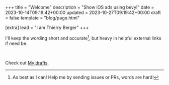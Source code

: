 +++
title = "Welcome"
description = "Show iOS ads using bevy!"
date = 2023-10-14T09:19:42+00:00
updated = 2023-10-27T09:19:42+00:00
draft = false
template = "blog/page.html"

[extra]
lead = "I am Thierry Berger"
+++


I'll keep the wording short and accurate[^1], but heavy in helpful external links if need be.

[^1]: As best as I can! Help me by sending issues or PRs, words are hard!

<br />

Check out [My drafts](/drafts).
